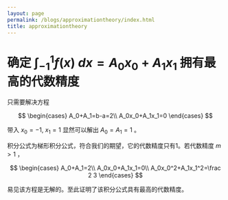 ```yaml
---
layout: page
permalink: /blogs/approximationtheory/index.html
title: approximationtheory
---
```


# 确定 $\int^1_{-1}f(x)\ dx=A_0x_0+A_1x_1$ 拥有最高的代数精度

只需要解决方程

$$
\begin{cases}
A_0+A_1=b-a=2\\
A_0x_0+A_1x_1=0
\end{cases}
$$

带入 $x_0=-1,\ x_1=1$ 显然可以解出 $A_0=A_1=1$ 。

积分公式为梯形积分公式，符合我们的期望，它的代数精度只有1。若代数精度 $m>1$ ，

$$
\begin{cases}
A_0+A_1=2\\
A_0x_0+A_1x_1=0\\
A_0x_0^2+A_1x_1^2=\frac 2 3
\end{cases}
$$

易见该方程是无解的。至此证明了该积分公式具有最高的代数精度。